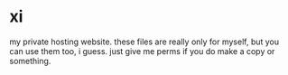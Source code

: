 # xi
my private hosting website.
these files are really only for myself, but you can use them too, i guess.
just give me perms if you do make a copy or something.
